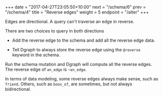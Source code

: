+++
date = "2017-04-27T23:05:50+10:00"
next = "/schema/6"
prev = "/schema/4"
title = "Reverse edges"
weight = 5
endpoint = "/alter"
+++


Edges are directional.  A query can't traverse an edge in
reverse.

There are two choices to query in both directions

* Add the reverse edge to the schema and add all the reverse edge data.

* Tell Dgraph to always store the reverse edge using the `@reverse` keyword in the schema.

Run the schema mutation and Dgraph will compute all the reverse edges.
 The reverse edge of `an_edge` is `~an_edge`.

In terms of data modeling, some reverse edges always make sense, such as `friend`. Others, such as `boos_of`, are sometimes, but not always bidirectional.
